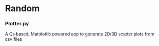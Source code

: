 # Random

### Plotter.py
A Qt-based, Matplotlib powered app to generate 2D/3D scatter plots from csv files
